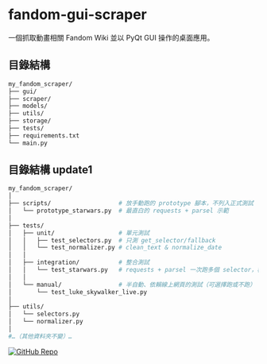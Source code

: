 # fandom-gui-scraper

一個抓取動畫相關 Fandom Wiki 並以 PyQt GUI 操作的桌面應用。

## 目錄結構

```bash
my_fandom_scraper/
├── gui/
├── scraper/
├── models/
├── utils/
├── storage/
├── tests/
├── requirements.txt
└── main.py
```

## 目錄結構 update1
```bash
my_fandom_scraper/
│
├── scripts/                   # 放手動跑的 prototype 腳本，不列入正式測試
│   └── prototype_starwars.py  # 最直白的 requests + parsel 示範
│
├── tests/
│   ├── unit/                  # 單元測試
│   │   ├── test_selectors.py  # 只測 get_selector/fallback
│   │   └── test_normalizer.py # clean_text & normalize_date
│   │
│   ├── integration/           # 整合測試
│   │   └── test_starwars.py   # requests + parsel 一次跑多個 selector，檢查 dict 結構
│   │
│   └── manual/                # 半自動、依賴線上網頁的測試（可選擇跑或不跑）
│       └── test_luke_skywalker_live.py
│
├── utils/
│   └── selectors.py
│   └── normalizer.py
│
#…（其他資料夾不變）…
```

[![GitHub Repo](https://img.shields.io/badge/GitHub-fandom--gui--scraper-blue)](https://github.com/justin21523/fandom-gui-scraper)

